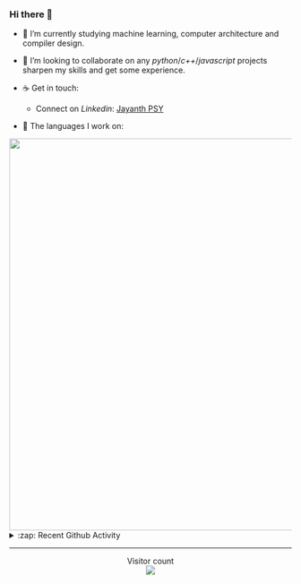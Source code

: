 ### Hi there 👋

- 🌱 I’m currently studying machine learning, computer architecture and compiler design.

- 👯 I’m looking to collaborate on any *python*/*c++*/*javascript* projects sharpen my skills and get some experience.

- ☕ Get in touch:
  +  Connect on *Linkedin*: [Jayanth PSY](https://www.linkedin.com/in/jayanth-p-b3924812a/)

<!--- ⚡ Fun fact: *Python* is older than *C++* and *Java*. -->

- :memo: The languages I work on: 

<img src="https://wakatime.com/share/@j_tesla/bdf4246a-6e44-4441-87e6-ea13fc96a824.png" width="700"/>

<details>
  <summary>:zap: Recent Github Activity</summary>
  
<!--START_SECTION:activity-->
1. 🎉 Merged PR [#56](https://github.com/j-tesla/blog-list-frontend/pull/56) in [j-tesla/blog-list-frontend](https://github.com/j-tesla/blog-list-frontend)
2. 🎉 Merged PR [#57](https://github.com/j-tesla/blog-list-frontend/pull/57) in [j-tesla/blog-list-frontend](https://github.com/j-tesla/blog-list-frontend)
3. 🎉 Merged PR [#55](https://github.com/j-tesla/blog-list-frontend/pull/55) in [j-tesla/blog-list-frontend](https://github.com/j-tesla/blog-list-frontend)
4. 🎉 Merged PR [#12](https://github.com/j-tesla/online-judges/pull/12) in [j-tesla/online-judges](https://github.com/j-tesla/online-judges)
5. 🎉 Merged PR [#46](https://github.com/j-tesla/blog-list/pull/46) in [j-tesla/blog-list](https://github.com/j-tesla/blog-list)
<!--END_SECTION:activity-->

</details>

-----

<p align="center"> 
  Visitor count<br>
  <img src="https://profile-counter.glitch.me/j-tesla/count.svg" />
</p>












<!--
**j-tesla/j-tesla** is a ✨ _special_ ✨ repository because its `README.md` (this file) appears on your GitHub profile.

Here are some ideas to get you started:

- 🔭 I’m currently working on ...
- 🌱 I’m currently learning ...
- 👯 I’m looking to collaborate on ...
- 🤔 I’m looking for help with ...
- 💬 Ask me about ...
- 📫 How to reach me: ...
- 😄 Pronouns: ...
- ⚡ Fun fact: ...
-->

